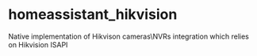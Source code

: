 # homeassistant_hikvision
Native implementation of Hikvison cameras\NVRs integration which relies on Hikvision ISAPI
